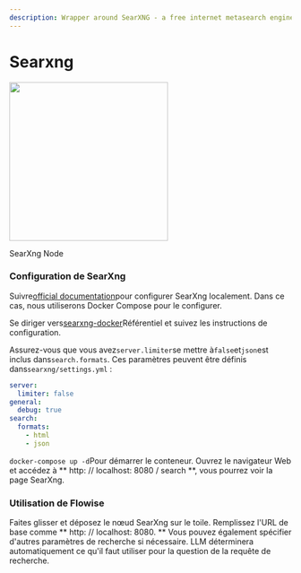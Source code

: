 ```yaml
---
description: Wrapper around SearXNG - a free internet metasearch engine.
---
```


# Searxng

<gigne> <img src = "../../../. GitBook / Assets / Up-011.png" alt = "" width = "283"> <Figcaption> <p> SearXng Node </p> </gigcaption> </gigust>

### Configuration de SearXng

Suivre[official documentation](https://docs.searxng.org/admin/installation.html)pour configurer SearXng localement. Dans ce cas, nous utiliserons Docker Compose pour le configurer.

Se diriger vers[searxng-docker](https://github.com/searxng/searxng-docker)Référentiel et suivez les instructions de configuration.

Assurez-vous que vous avez`server.limiter`se mettre à`false`et`json`est inclus dans`search.formats`. Ces paramètres peuvent être définis dans`searxng/settings.yml` :

```yaml
server:
  limiter: false
general:
  debug: true
search:
  formats:
    - html
    - json
```

`docker-compose up -d`Pour démarrer le conteneur. Ouvrez le navigateur Web et accédez à ** http: // localhost: 8080 / search **, vous pourrez voir la page SearXng.

### Utilisation de Flowise

Faites glisser et déposez le nœud SearXng sur le toile. Remplissez l'URL de base comme ** http: // localhost: 8080. ** Vous pouvez également spécifier d'autres paramètres de recherche si nécessaire. LLM déterminera automatiquement ce qu'il faut utiliser pour la question de la requête de recherche.

<gigne> <img src = "../../../. GitBook / Assets / Image (171) .png" alt = ""> <Figcaption> </gigcaption> </gigne>
